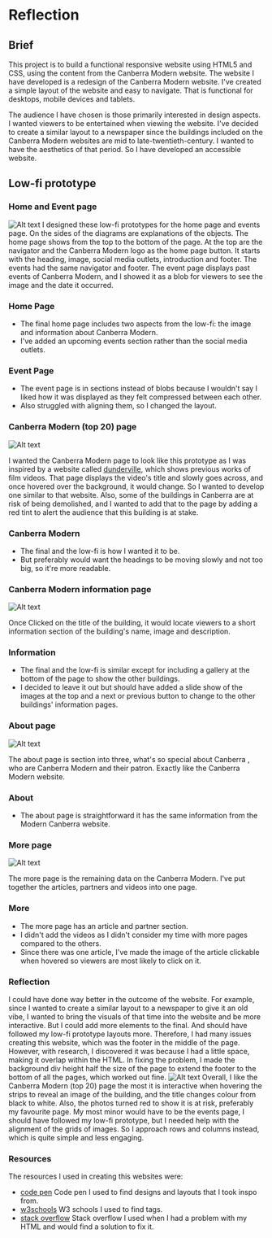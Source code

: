 # Reflection 
## Brief 
This project is to build a functional responsive website using HTML5 and CSS, using the content from the Canberra Modern website. The website I have developed is a redesign of the Canberra Modern website. I've created a simple layout of the website and easy to navigate. That is functional for desktops, mobile devices and tablets. 

The audience I have chosen is those primarily interested in design aspects. I wanted viewers to be entertained when viewing the website. I've decided to create a similar layout to a newspaper since the buildings included on the Canberra Modern websites are mid to late-twentieth-century. I wanted to have the aesthetics of that period. So I have developed an accessible website. 

## Low-fi prototype 
### Home and Event page 
![Alt text](/assets/images/low-fi%20prototypes.png)
I designed these low-fi prototypes for the home page and events page. On the sides of the diagrams are explanations of the objects. The home page shows from the top to the bottom of the page. At the top are the navigator and the Canberra Modern logo as the home page button. It starts with the heading, image, social media outlets, introduction and footer. The events had the same navigator and footer. The event page displays past events of Canberra Modern, and I showed it as a blob for viewers to see the image and the date it occurred. 

### Home Page
- The final home page includes two aspects from the low-fi: the image and information about Canberra Modern. 
- I've added an upcoming events section rather than the social media outlets.


### Event Page
- The event page is in sections instead of blobs because I wouldn't say I liked how it was displayed as they felt compressed between each other.
- Also struggled with aligning them, so I changed the layout.

### Canberra Modern (top 20) page 
![Alt text](/assets/images/low-fi%20prototypes%203.png)

I wanted the Canberra Modern page to look like this prototype as I was inspired by a website called [dunderville](https://www.dunderville.se/the-work), which shows previous works of film videos. That page displays the video's title and slowly goes across, and once hovered over the background, it would change. So I wanted to develop one similar to that website. Also, some of the buildings in Canberra are at risk of being demolished, and I wanted to add that to the page by adding a red tint to alert the audience that this building is at stake. 

### Canberra Modern 
- The final and the low-fi is how I wanted it to be. 
- But preferably would want the headings to be moving slowly and not too big, so it're more readable. 

### Canberra Modern information page 
![Alt text](/assets/images/low-fi%20prototypes%202.png)

Once Clicked on the title of the building, it would locate viewers to a short information section of the building's name, image and description. 

### Information 
- The final and the low-fi is similar except for including a gallery at the bottom of the page to show the other buildings. 
- I decided to leave it out but should have added a slide show of the images at the top and a next or previous button to change to the other buildings' information pages. 

### About page
![Alt text](/assets/images/low-fi%20prototypes%204.png)

The about page is section into three, what's so special about Canberra , who are Canberra Modern and their patron. Exactly like the Canberra Modern website.

### About 
- The about page is straightforward it has the same information from the Modern Canberra website. 

### More page
![Alt text](/assets/images/low-fi%20prototypes%205.png)

The more page is the remaining data on the Canberra Modern. I've put together the articles, partners and videos into one page. 

### More
- The more page has an article and partner section.
- I didn't add the videos as I didn't consider my time with more pages compared to the others. 
- Since there was one article, I've made the image of the article clickable when hovered so viewers are most likely to click on it. 

### Reflection 
I could have done way better in the outcome of the website. For example, since I wanted to create a similar layout to a newspaper to give it an old vibe, I wanted to bring the visuals of that time into the website and be more interactive. But I could add more elements to the final. And should have followed my low-fi prototype layouts more. 
Therefore, I had many issues creating this website, which was the footer in the middle of the page. However, with research, I discovered it was because I had a little space, making it overlap within the HTML. In fixing the problem, I made the background div height half the size of the page to extend the footer to the bottom of all the pages, which worked out fine.
![Alt text](/assets/images/footer%20event%20.png)
Overall, I like the Canberra Modern (top 20) page the most it is interactive when hovering the strips to reveal an image of the building, and the title changes colour from black to white. Also, the photos turned red to show it is at risk, preferably my favourite page. My most minor would have to be the events page, I should have followed my low-fi prototype, but I needed help with the alignment of the grids of images. So I approach rows and columns instead, which is quite simple and less engaging. 

### Resources
The resources I used in creating this websites were:
- [code pen](https://codepen.io/) Code pen I used to find designs and layouts that I took inspo from. 
- [w3schools](https://www.w3schools.com/) W3 schools I used to find tags. 
- [stack overflow](https://stackoverflow.com/) Stack overflow I used when I had a problem with my HTML and would find a solution to fix it. 

